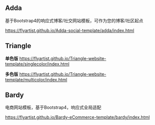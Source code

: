 ## Adda
基于Bootstrap4的响应式博客/社交网站模板，可作为您的博客/社区起点

<https://flyartist.github.io/Adda-social-template/adda/index.html>

## Triangle


**单色版** <https://flyartist.github.io/Triangle-website-template/singlecolor/index.html>

**多色版** <https://flyartist.github.io/Triangle-website-template/multicolor/index.html>

## Bardy

电商网站模板，基于Bootstrap4，响应式全局适配

<https://flyartist.github.io/Bardy-eCommerce-template/bardy/index.html>
